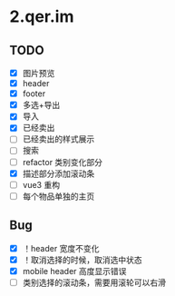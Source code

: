 # 2.qer.im

## TODO

- [x] 图片预览
- [x] header
- [x] footer
- [x] 多选+导出
- [x] 导入
- [x] 已经卖出
- [ ] 已经卖出的样式展示
- [ ] 搜索
- [ ] refactor 类别变化部分
- [x] 描述部分添加滚动条
- [ ] vue3 重构
- [ ] 每个物品单独的主页

## Bug

- [x] ！header 宽度不变化
- [x] ！取消选择的时候，取消选中状态
- [x] mobile header 高度显示错误
- [ ] 类别选择的滚动条，需要用滚轮可以右滑
